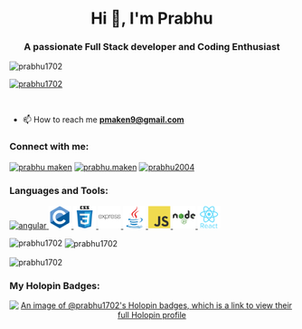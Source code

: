 <h1 align="center">Hi 👋, I'm Prabhu</h1>
<h3 align="center">A passionate Full Stack developer and Coding Enthusiast</h3>

<p align="left"> <img src="https://komarev.com/ghpvc/?username=prabhu1702&label=Profile%20views&color=0e75b6&style=flat" alt="prabhu1702" /> </p>

<p align="left"> <a href="https://github.com/ryo-ma/github-profile-trophy"><img src="https://github-profile-trophy.vercel.app/?username=prabhu1702" alt="prabhu1702" /></a> </p>

<p align="left"> <a href="https://twitter.com/" target="blank"><img src="https://img.shields.io/twitter/follow/?logo=twitter&style=for-the-badge" alt="" /></a> </p>

- 📫 How to reach me **pmaken9@gmail.com**

<h3 align="left">Connect with me:</h3>
<p align="left">
<a href="https://linkedin.com/in/prabhu-maken-6709b2252/" target="blank"><img align="center" src="https://raw.githubusercontent.com/rahuldkjain/github-profile-readme-generator/master/src/images/icons/Social/linked-in-alt.svg" alt="prabhu maken" height="30" width="40" /></a>
<a href="https://instagram.com/prabhu.maken" target="blank"><img align="center" src="https://raw.githubusercontent.com/rahuldkjain/github-profile-readme-generator/master/src/images/icons/Social/instagram.svg" alt="prabhu.maken" height="30" width="40" /></a>
<a href="https://www.leetcode.com/prabhu2004" target="blank"><img align="center" src="https://raw.githubusercontent.com/rahuldkjain/github-profile-readme-generator/master/src/images/icons/Social/leet-code.svg" alt="prabhu2004" height="30" width="40" /></a>
</p>

<h3 align="left">Languages and Tools:</h3>
<p align="left"> 
<a href="https://angular.io" target="_blank" rel="noreferrer"> 
<img src="https://angular.io/assets/images/logos/angular/angular.svg" alt="angular" width="40" height="40"/> </a> 
<a href="https://www.cprogramming.com/" target="_blank" rel="noreferrer"> 
<img src="https://raw.githubusercontent.com/devicons/devicon/master/icons/c/c-original.svg" alt="c" width="40" height="40"/> </a> 
<a href="https://www.w3schools.com/css/" target="_blank" rel="noreferrer"> 
<img src="https://raw.githubusercontent.com/devicons/devicon/master/icons/css3/css3-original-wordmark.svg" alt="css3" width="40" height="40"/> </a> 
<a href="https://expressjs.com" target="_blank" rel="noreferrer"> 
<img src="https://raw.githubusercontent.com/devicons/devicon/master/icons/express/express-original-wordmark.svg" alt="express" width="40" height="40"/> </a> 
<a href="https://www.java.com" target="_blank" rel="noreferrer"> 
<img src="https://raw.githubusercontent.com/devicons/devicon/master/icons/java/java-original.svg" alt="java" width="40" height="40"/> </a> 
<a href="https://developer.mozilla.org/en-US/docs/Web/JavaScript" target="_blank" rel="noreferrer"> 
<img src="https://raw.githubusercontent.com/devicons/devicon/master/icons/javascript/javascript-original.svg" alt="javascript" width="40" height="40"/> </a> 
<a href="https://nodejs.org" target="_blank" rel="noreferrer"> 
<img src="https://raw.githubusercontent.com/devicons/devicon/master/icons/nodejs/nodejs-original-wordmark.svg" alt="nodejs" width="40" height="40"/> </a> 
<a href="https://reactjs.org/" target="_blank" rel="noreferrer"> 
<img src="https://raw.githubusercontent.com/devicons/devicon/master/icons/react/react-original-wordmark.svg" alt="react" width="40" height="40"/> </a> 
</p>

<p><img align="left" src="https://github-readme-stats.vercel.app/api/top-langs?username=prabhu1702&show_icons=true&locale=en&layout=compact" alt="prabhu1702" /></p>

<p>&nbsp;<img align="center" src="https://github-readme-stats.vercel.app/api?username=prabhu1702&show_icons=true&locale=en" alt="prabhu1702" /></p>

<p><img align="center" src="https://github-readme-streak-stats.herokuapp.com/?user=prabhu1702&" alt="prabhu1702" /></p>

<h3 align="left">My Holopin Badges:</h3>
<p align="center">
  <a href="https://holopin.io/@prabhu1702">
    <img src="https://holopin.me/prabhu1702" alt="An image of @prabhu1702's Holopin badges, which is a link to view their full Holopin profile" />
  </a>
</p>
